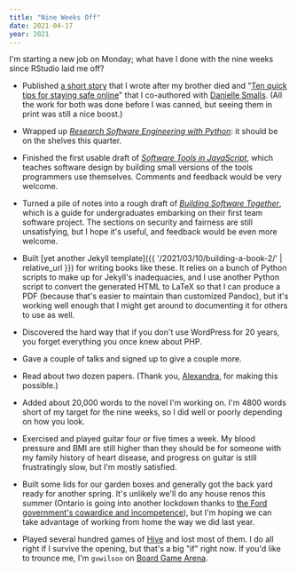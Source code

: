 ```yaml
---
title: "Nine Weeks Off"
date: 2021-04-17
year: 2021
---
```


I'm starting a new job on Monday;
what have I done with the nine weeks since RStudio laid me off?

-   Published [a short story](https://onspecmag.wpcomstaging.com/2021/01/23/issue-115-in-the-mail-to-your-home-soon/)
    that I wrote after my brother died
    and  "[Ten quick tips for staying safe online](https://journals.plos.org/ploscompbiol/article?id=10.1371/journal.pcbi.1008563)"
    that I co-authored with [Danielle Smalls](https://twitter.com/smallperks).
    (All the work for both was done before I was canned, but seeing them in print was still a nice boost.)

-   Wrapped up *[Research Software Engineering with Python](https://merely-useful.tech/py-rse/)*:
    it should be on the shelves this quarter.

-   Finished the first usable draft of *[Software Tools in JavaScript](https://stjs.tech/)*,
    which teaches software design by building small versions of the tools programmers use themselves.
    Comments and feedback would be very welcome.

-   Turned a pile of notes into a rough draft of *[Building Software Together](https://buildtogether.tech/)*,
    which is a guide for undergraduates embarking on their first team software project.
    The sections on security and fairness are still unsatisfying,
    but I hope it's useful,
    and feedback would be even more welcome.

-   Built [yet another Jekyll template]({{ '/2021/03/10/building-a-book-2/' | relative_url }}) for writing books like these.
    It relies on a bunch of Python scripts to make up for Jekyll's inadequacies,
    and I use another Python script to convert the generated HTML to LaTeX so that I can produce a PDF
    (because that's easier to maintain than customized Pandoc),
    but it's working well enough that I might get around to documenting it for others to use as well.

-   Discovered the hard way that if you don't use WordPress for 20 years,
    you forget everything you once knew about PHP.

-   Gave a couple of talks and signed up to give a couple more.

-   Read about two dozen papers.
    (Thank you, [Alexandra](https://en.wikipedia.org/wiki/Alexandra_Elbakyan),
    for making this possible.)

-   Added about 20,000 words to the novel I'm working on.
    I'm 4800 words short of my target for the nine weeks,
    so I did well or poorly depending on how you look.

-   Exercised and played guitar four or five times a week.
    My blood pressure and BMI are still higher than they should be for someone with my family history of heart disease,
    and progress on guitar is still frustratingly slow,
    but I'm mostly satisfied.

-   Built some lids for our garden boxes
    and generally got the back yard ready for another spring.
    It's unlikely we'll do any house renos this summer
    (Ontario is going into another lockdown thanks to [the Ford government's cowardice and incompetence](https://www.cbc.ca/news/health/ontario-covid-crisis-warnings-1.5991418)),
    but I'm hoping we can take advantage of working from home the way we did last year.

-   Played several hundred games of [Hive](https://www.boardgamegeek.com/boardgame/2655/hive)
    and lost most of them.
    I do all right if I survive the opening,
    but that's a big "if" right now.
    If you'd like to trounce me, I'm `gvwilson` on [Board Game Arena](https://boardgamearena.com/).
